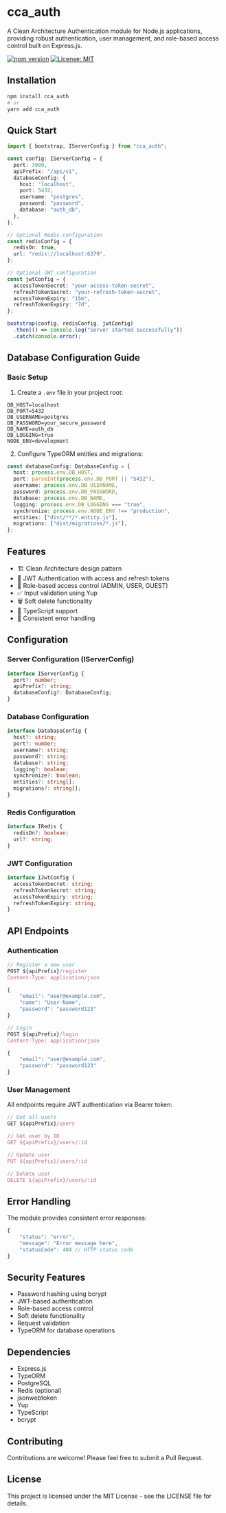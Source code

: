 # cca_auth

A Clean Architecture Authentication module for Node.js applications, providing robust authentication, user management, and role-based access control built on Express.js.

[![npm version](https://badge.fury.io/js/cca_auth.svg)](https://badge.fury.io/js/cca_auth)
[![License: MIT](https://img.shields.io/badge/License-MIT-yellow.svg)](https://opensource.org/licenses/MIT)

## Installation

```bash
npm install cca_auth
# or
yarn add cca_auth
```

## Quick Start

```typescript
import { bootstrap, IServerConfig } from "cca_auth";

const config: IServerConfig = {
  port: 3000,
  apiPrefix: "/api/v1",
  databaseConfig: {
    host: "localhost",
    port: 5432,
    username: "postgres",
    password: "password",
    database: "auth_db",
  },
};

// Optional Redis configuration
const redisConfig = {
  redisOn: true,
  url: "redis://localhost:6379",
};

// Optional JWT configuration
const jwtConfig = {
  accessTokenSecret: "your-access-token-secret",
  refreshTokenSecret: "your-refresh-token-secret",
  accessTokenExpiry: "15m",
  refreshTokenExpiry: "7d",
};

bootstrap(config, redisConfig, jwtConfig)
  .then(() => console.log("Server started successfully"))
  .catch(console.error);
```

## Database Configuration Guide

### Basic Setup

1. Create a `.env` file in your project root:

```env
DB_HOST=localhost
DB_PORT=5432
DB_USERNAME=postgres
DB_PASSWORD=your_secure_password
DB_NAME=auth_db
DB_LOGGING=true
NODE_ENV=development
```

2. Configure TypeORM entities and migrations:

```typescript
const databaseConfig: DatabaseConfig = {
  host: process.env.DB_HOST,
  port: parseInt(process.env.DB_PORT || "5432"),
  username: process.env.DB_USERNAME,
  password: process.env.DB_PASSWORD,
  database: process.env.DB_NAME,
  logging: process.env.DB_LOGGING === "true",
  synchronize: process.env.NODE_ENV !== "production",
  entities: ["dist/**/*.entity.js"],
  migrations: ["dist/migrations/*.js"],
};
```

## Features

- 🏗️ Clean Architecture design pattern
- 🔐 JWT Authentication with access and refresh tokens
- 👥 Role-based access control (ADMIN, USER, GUEST)
- ✅ Input validation using Yup
- 🗑️ Soft delete functionality
- 📝 TypeScript support
- 🔄 Consistent error handling

## Configuration

### Server Configuration (IServerConfig)

```typescript
interface IServerConfig {
  port?: number;
  apiPrefix?: string;
  databaseConfig?: DatabaseConfig;
}
```

### Database Configuration

```typescript
interface DatabaseConfig {
  host?: string;
  port?: number;
  username?: string;
  password?: string;
  database?: string;
  logging?: boolean;
  synchronize?: boolean;
  entities?: string[];
  migrations?: string[];
}
```

### Redis Configuration

```typescript
interface IRedis {
  redisOn?: boolean;
  url?: string;
}
```

### JWT Configuration

```typescript
interface IJwtConfig {
  accessTokenSecret: string;
  refreshTokenSecret: string;
  accessTokenExpiry: string;
  refreshTokenExpiry: string;
}
```

## API Endpoints

### Authentication

```typescript
// Register a new user
POST ${apiPrefix}/register
Content-Type: application/json

{
    "email": "user@example.com",
    "name": "User Name",
    "password": "password123"
}

// Login
POST ${apiPrefix}/login
Content-Type: application/json

{
    "email": "user@example.com",
    "password": "password123"
}
```

### User Management

All endpoints require JWT authentication via Bearer token:

```typescript
// Get all users
GET ${apiPrefix}/users

// Get user by ID
GET ${apiPrefix}/users/:id

// Update user
PUT ${apiPrefix}/users/:id

// Delete user
DELETE ${apiPrefix}/users/:id
```

## Error Handling

The module provides consistent error responses:

```typescript
{
    "status": "error",
    "message": "Error message here",
    "statusCode": 404 // HTTP status code
}
```

## Security Features

- Password hashing using bcrypt
- JWT-based authentication
- Role-based access control
- Soft delete functionality
- Request validation
- TypeORM for database operations

## Dependencies

- Express.js
- TypeORM
- PostgreSQL
- Redis (optional)
- jsonwebtoken
- Yup
- TypeScript
- bcrypt

## Contributing

Contributions are welcome! Please feel free to submit a Pull Request. 

## License

This project is licensed under the MIT License - see the LICENSE file for details.
